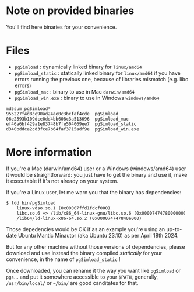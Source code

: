 # Note on provided binaries 

You'll find here binaries for your convenience.

# Files

  - `pgSimload` : dynamically linked binary for `linux/amd64`
  - `pgSimload_static` : statically linked binary for `linux/amd64` if you
    have errors running the previous one, because of libraries mismatch (e.g.
    libc errors)
  - `pgSimload_mac` : binary to use in Mac `darwin/amd64`
  - `pgSimload_win.exe` : binary to use in Windows  `windows/amd64`

```
md5sum pgSimload*
955227f4d8ce90ad24ae0c3bcfaf4cde  pgSimload
06e2593b109dce0dd4bb608c3a513696  pgSimload_mac
ef46a6bf429a1e83748b7fe504069ee7  pgSimload_static
d340bddca2cd3fce7b64faf3715adf9e  pgSimload_win.exe
```

# More information

If you're a Mac (darwin/amd64) user or a Windows (windows/amd64) user it would
be straightforward: you just have to get the binary and use it, make it
executable if it's not already on your system.

If you're a Linux user, let me warn you that the binary has dependencies:
 
```
$ ldd bin/pgSimload
	linux-vdso.so.1 (0x00007ffd1fdcf000)
	libc.so.6 => /lib/x86_64-linux-gnu/libc.so.6 (0x0000747478000000)
	/lib64/ld-linux-x86-64.so.2 (0x000074747840e000)
```

Those depedencies would be OK if as an example you're using an up-to-date
Ubuntu Mantic Minautor (aka Ubuntu 23.10) as per April 18th 2024.

But for any other machine without those versions of dependencies, please
download and use instead the binary compiled *statically* for your convenience,
in the name of `pgSimload_static` !

Once downloaded, you can rename it the way you want like `pgSimload` or
`pgs`... and put it somewhere accessible to your `$PATH`, generally,
`/usr/bin/local/` or `~/bin/` are good canditates for that.
